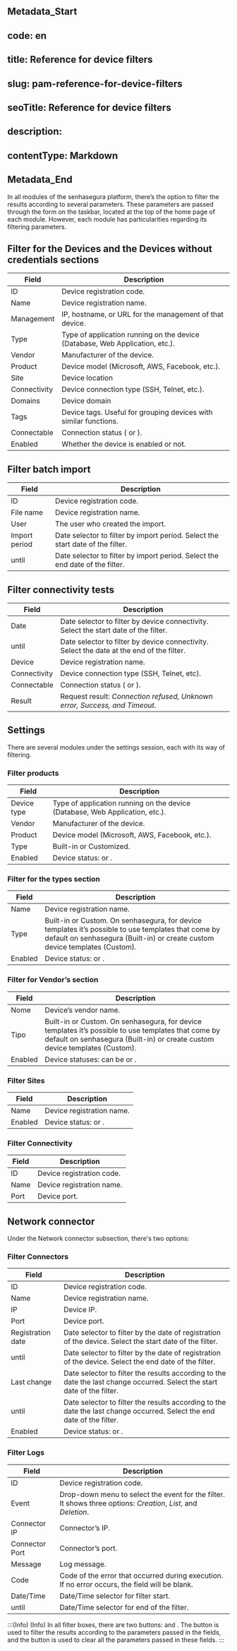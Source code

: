 ## Metadata_Start 
## code: en
## title: Reference for device filters 
## slug: pam-reference-for-device-filters 
## seoTitle: Reference for device filters 
## description:  
## contentType: Markdown 
## Metadata_End
In all  modules of the senhasegura platform, there’s the option to filter the results according to several parameters. These parameters are passed through the form on the taskbar, located at the top of the home page of each module. However, each module has particularities regarding its filtering parameters.

## Filter for the Devices and the Devices without credentials sections

| Field | Description |
| --- | --- |
| ID | Device registration code. |
| Name | Device registration name. |
| Management | IP, hostname, or URL for the management of that device. |
| Type | Type of application running on the device (Database, Web Application, etc.). |
| Vendor | Manufacturer of the device. |
| Product | Device model (Microsoft, AWS, Facebook, etc.). |
| Site | Device location |
| Connectivity | Device connection type (SSH, Telnet, etc.). |
| Domains | Device domain |
| Tags | Device tags. Useful for grouping devices with similar functions. |
| Connectable | Connection status ( or ). |
| Enabled | Whether the device is enabled or not. |

## Filter batch import

| Field | Description |
| --- | --- |
| ID | Device registration code. |
| File name | Device registration name. |
| User | The user who created the import. |
| Import period | Date selector to filter by import period. Select the start date of the filter. |
| until | Date selector to filter by import period. Select the end date of the filter. |

## Filter connectivity tests

| Field | Description |
| --- | --- |
| Date | Date selector to filter by device connectivity. Select the start date of the filter. |
| until | Date selector to filter by device connectivity. Select the date at the end of the filter. |
| Device | Device registration name. |
| Connectivity | Device connection type (SSH, Telnet, etc). |
| Connectable | Connection status ( or ). |
| Result | Request result: *Connection refused, Unknown error, Success, and Timeout.* |

## Settings

There are several modules under the settings session, each with its way of filtering.

### Filter products

| Field | Description |
| --- | --- |
| Device type | Type of application running on the device (Database, Web Application, etc.). |
| Vendor | Manufacturer of the device. |
| Product | Device model (Microsoft, AWS, Facebook, etc.). |
| Type | Built-in or Customized. |
| Enabled | Device status:  or . |

### Filter for the types section

| Field | Description |
| --- | --- |
| Name | Device registration name. |
| Type | Built-in or Custom. On senhasegura, for device templates it’s possible to use templates that come by default on senhasegura (Built-in) or create custom device templates (Custom). |
| Enabled | Device status:  or . |

### Filter for Vendor’s section

| Field | Description |
| --- | --- |
| Nome | Device’s vendor name. |
| Tipo | Built-in or Custom. On senhasegura, for device templates it’s possible to use templates that come by default on senhasegura (Built-in) or create custom device templates (Custom). |
| Enabled | Device statuses: can be  or . |

### Filter Sites

| Field | Description |
| --- | --- |
| Name | Device registration name. |
| Enabled | Device status:  or . |

### Filter Connectivity

| Field | Description |
| --- | --- |
| ID | Device registration code. |
| Name | Device registration name. |
| Port | Device port. |

## Network connector

Under the Network connector subsection, there's two options:

### Filter Connectors

| Field | Description |
| --- | --- |
| ID | Device registration code. |
| Name | Device registration name. |
| IP | Device IP. |
| Port | Device port. |
| Registration date | Date selector to filter by the date of registration of the device. Select the start date of the filter. |
| until | Date selector to filter by the date of registration of the device. Select the end date of the filter. |
| Last change | Date selector to filter the results according to the date the last change occurred. Select the start date of the filter. |
| until | Date selector to filter the results according to the date the last change occurred. Select the end date of the filter. |
| Enabled | Device status:  or . |

### Filter Logs

| Field | Description |
| --- | --- |
| ID | Device registration code. |
| Event | Drop-down menu to select the event for the filter. It shows three options: *Creation*, *List*, and *Deletion*. |
| Connector IP | Connector’s IP. |
| Connector Port | Connector’s port. |
| Message | Log message. |
| Code | Code of the error that occurred during execution. If no error occurs, the field will be blank. |
| Date/Time | Date/Time selector for filter start. |
| until | Date/Time selector for end of the filter. |

:::(Info) (Info)
In all filter boxes, there are two buttons:  and . The  button is used to filter the results according to the parameters passed in the fields, and the  button is used to clear all the parameters passed in these fields.
:::